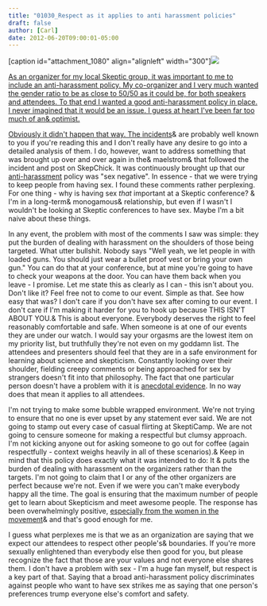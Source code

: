 ```yaml
---
title: "01030_Respect as it applies to anti harassment policies"
draft: false
author: [Carl]
date: 2012-06-20T09:00:01-05:00
---
```


[caption id="attachment_1080" align="alignleft" width="300"]<a href="http://hellogreenades.blogspot.com/2010/08/gangguan-seksual-18sx.html">![](http://www.morethanmen.org/wp-content/uploads/2012/06/sex_harrassment-300x214.jpg)

As an organizer for my local Skeptic group, it was important to me to include an anti-harassment policy. My co-organizer and I very much wanted the gender ratio to be as close to 50/50 as it could be, for both speakers and attendees. To that end I wanted a good anti-harassment policy in place. I never imagined that it would be an issue. I guess at heart I've been far too much of an& optimist.

Obviously it didn't happen that way. The [incidents](http://skepchick.org/2012/05/sex-and-the-keynote/)& are probably well known to you if you're reading this and I don't really have any desire to go into a detailed analysis of them. I do, however, want to address something that was brought up over and over again in the& maelstrom& that followed the incident and post on SkepChick. It was continuously brought up that our [anti-harassment](http://www.skepticampohio.com/anti-harassment-policy) policy was "sex negative". In essence - that we were trying to keep people from having sex. I found these comments rather perplexing. For one thing - why is having sex _that_ important at a Skeptic conference? & I'm in a long-term& monogamous& relationship, but even if I wasn't I wouldn't be looking at Skeptic conferences to have sex. Maybe I'm a bit naive about these things.

In any event, the problem with most of the comments I saw was simple: they put the burden of dealing with harassment on the shoulders of those being targeted. What utter bullshit. Nobody says "Well yeah, we let people in with loaded guns. You should just wear a bullet proof vest or bring your own gun." You can do that at your conference, but at mine you're going to have to check your weapons at the door. You can have them back when you leave - I promise. Let me state this as clearly as I can - this isn't about you. Don't like it? Feel free not to come to our event. Simple as that. See how easy that was? I don't care if you don't have sex after coming to our event. I don't care if I'm making it harder for you to hook up because THIS ISN'T ABOUT YOU.& This is about everyone. Everybody deserves the right to feel reasonably comfortable and safe. When someone is at one of our events they are under our watch. I would say your orgasms are the lowest item on my priority list, but truthfully they're not even on my goddamn list. The attendees and presenters should feel that they are in a safe environment for learning about science and skepticism. Constantly looking over their shoulder, fielding creepy comments or being approached for sex by strangers doesn't fit into that philosophy. The fact that one particular person doesn't have a problem with it is [anecdotal evidence](http://www.informationisbeautiful.net/visualizations/rhetological-fallacies/). In no way does that mean it applies to all attendees.

I'm not trying to make some bubble wrapped environment. We're not trying to ensure that no one is ever upset by any statement ever said. We are not going to stamp out every case of casual flirting at SkeptiCamp. We are not going to censure someone for making a respectful but clumsy approach. I'm not kicking anyone out for asking someone to go out for coffee (again respectfully - context weighs heavily in all of these scenarios).& Keep in mind that this policy does exactly what it was intended to do: It & puts the burden of dealing with harassment on the organizers rather than the targets. I'm not going to claim that I or any of the other organizers are perfect because we're not. Even if we were you can't make everybody happy all the time. The goal is ensuring that the maximum number of people get to learn about Skepticism and meet awesome people. The response has been overwhelmingly positive, [especially from the women in the movement](http://skepchick.org/2012/05/sex-and-the-keynote/)& and that's good enough for me.

I guess what perplexes me is that we as an organization are saying that we expect our attendees to respect other people's& boundaries. If you're more sexually enlightened than everybody else then good for you, but please recognize the fact that those are your values and not everyone else shares them. I don't have a problem with sex - I'm a huge fan myself, but respect is a key part of that. Saying that a broad anti-harassment policy discriminates against people who want to have sex strikes me as saying that one person's preferences trump everyone else's comfort and safety.
